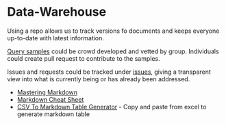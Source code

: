 # Data-Warehouse

Using a repo allows us to track versions fo documents and keeps everyone up-to-date with latest information.

[Query samples](https://github.com/UniversityofFlorida/Data-Warehouse/tree/master/Query_Samples) could be crowd developed and vetted by group. Individuals could create pull request to contribute to the samples.

Issues and requests could be tracked under [issues](https://github.com/UniversityofFlorida/Data-Warehouse/issues), giving a transparent view into what is currently being or has already been addressed.


* [Mastering Markdown](https://guides.github.com/features/mastering-markdown/) 
* [Markdown Cheat Sheet](https://guides.github.com/pdfs/markdown-cheatsheet-online.pdf)
* [CSV To Markdown Table Generator](https://donatstudios.com/CsvToMarkdownTable) - Copy and paste from excel to generate markdown table

